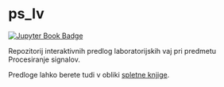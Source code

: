 # ps_lv

[![Jupyter Book Badge](https://jupyterbook.org/badge.svg)](https://domengorjup.github.io/ps_lv/)

Repozitorij interaktivnih predlog laboratorijskih vaj pri predmetu Procesiranje signalov.

Predloge lahko berete tudi v obliki [spletne knjige](https://domengorjup.github.io/ps_lv/).